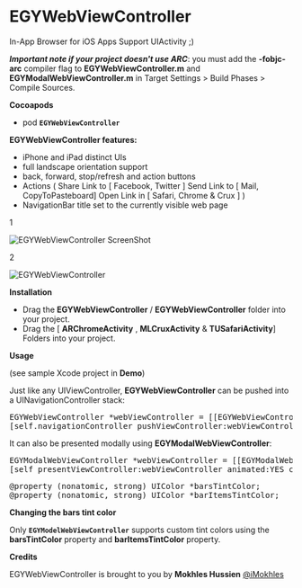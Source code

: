 EGYWebViewController
====================

In-App Browser for iOS Apps Support UIActivity ;)

__*Important note if your project doesn't use ARC*__: you must add the **-fobjc-arc** compiler flag to **EGYWebViewController.m** and **EGYModalWebViewController.m** in Target Settings > Build Phases > Compile Sources.

**Cocoapods**

* pod **`EGYWebViewController`** 

**EGYWebViewController features:**

* iPhone and iPad distinct UIs
* full landscape orientation support
* back, forward, stop/refresh and action buttons 
* Actions ( Share Link to [ Facebook, Twitter ] Send Link to [ Mail, CopyToPasteboard] Open Link in [ Safari, Chrome & Crux ] )
* NavigationBar title set to the currently visible web page

1

![EGYWebViewController ScreenShot](https://raw.github.com/iMokhles/EGYWebViewController/master/MainPhoto.png)  

2

![EGYWebViewController](https://raw.github.com/iMokhles/EGYWebViewController/master/ActivityPhoto.png)

**Installation**

* Drag the **EGYWebViewController** / **EGYWebViewController** folder into your project. 
* Drag the [ **ARChromeActivity** , **MLCruxActivity** & **TUSafariActivity**] Folders into your project.

**Usage**

(see sample Xcode project in **Demo**)

Just like any UIViewController, **EGYWebViewController** can be pushed into a UINavigationController stack:

<pre>
EGYWebViewController *webViewController = [[EGYWebViewController alloc] initWithAddress:@"http://yahoo.com"];
[self.navigationController pushViewController:webViewController animated:YES];
</pre>

It can also be presented modally using **EGYModalWebViewController**:

<pre>
EGYModalWebViewController *webViewController = [[EGYModalWebViewController alloc] initWithAddress:@"http://yahoo.com"];
[self presentViewController:webViewController animated:YES completion:NULL];
</pre>

<pre>
@property (nonatomic, strong) UIColor *barsTintColor;
@property (nonatomic, strong) UIColor *barItemsTintColor;
</pre>
**Changing the bars tint color**

Only **`EGYModelWebViewController`** supports custom tint colors using the **barsTintColor** property and **barItemsTintColor** property.

**Credits**

EGYWebViewController is brought to you by **Mokhles Hussien** <a href="http://www.iMokhles.com/">@iMokhles</a>
